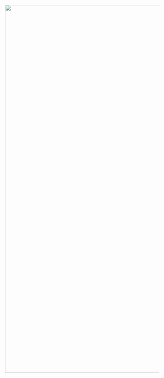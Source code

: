 <img src='https://i.pinimg.com/originals/58/a4/76/58a47666908a184d31dd109eb85a65c7.jpg' width='1200"'>

<!--
**Doit-Pixel/Doit-Pixel** is a ✨ _special_ ✨ repository because its `README.md` (this file) appears on your GitHub profile.

Here are some ideas to get you started:

- 🔭 I’m currently working on ...
- 🌱 I’m currently learning ...
- 👯 I’m looking to collaborate on ...
- 🤔 I’m looking for help with ...
- 💬 Ask me about ...
- 📫 How to reach me: ...
- 😄 Pronouns: ...
- ⚡ Fun fact: ...
-->

